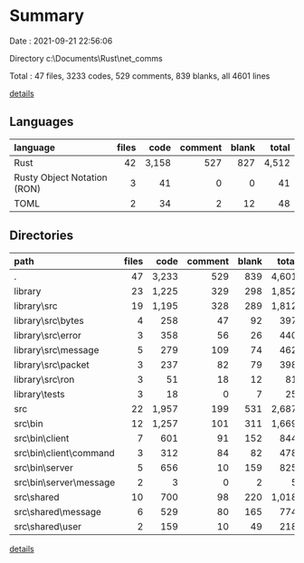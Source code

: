 # Summary

Date : 2021-09-21 22:56:06

Directory c:\Documents\Rust\net_comms

Total : 47 files,  3233 codes, 529 comments, 839 blanks, all 4601 lines

[details](details.md)

## Languages
| language | files | code | comment | blank | total |
| :--- | ---: | ---: | ---: | ---: | ---: |
| Rust | 42 | 3,158 | 527 | 827 | 4,512 |
| Rusty Object Notation (RON) | 3 | 41 | 0 | 0 | 41 |
| TOML | 2 | 34 | 2 | 12 | 48 |

## Directories
| path | files | code | comment | blank | total |
| :--- | ---: | ---: | ---: | ---: | ---: |
| . | 47 | 3,233 | 529 | 839 | 4,601 |
| library | 23 | 1,225 | 329 | 298 | 1,852 |
| library\src | 19 | 1,195 | 328 | 289 | 1,812 |
| library\src\bytes | 4 | 258 | 47 | 92 | 397 |
| library\src\error | 3 | 358 | 56 | 26 | 440 |
| library\src\message | 5 | 279 | 109 | 74 | 462 |
| library\src\packet | 3 | 237 | 82 | 79 | 398 |
| library\src\ron | 3 | 51 | 18 | 12 | 81 |
| library\tests | 3 | 18 | 0 | 7 | 25 |
| src | 22 | 1,957 | 199 | 531 | 2,687 |
| src\bin | 12 | 1,257 | 101 | 311 | 1,669 |
| src\bin\client | 7 | 601 | 91 | 152 | 844 |
| src\bin\client\command | 3 | 312 | 84 | 82 | 478 |
| src\bin\server | 5 | 656 | 10 | 159 | 825 |
| src\bin\server\message | 2 | 3 | 0 | 2 | 5 |
| src\shared | 10 | 700 | 98 | 220 | 1,018 |
| src\shared\message | 6 | 529 | 80 | 165 | 774 |
| src\shared\user | 2 | 159 | 10 | 49 | 218 |

[details](details.md)